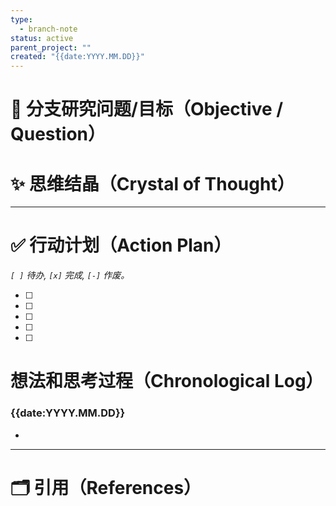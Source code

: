 ```yaml
---
type:
  - branch-note
status: active
parent_project: ""
created: "{{date:YYYY.MM.DD}}"
---
```

# 🎯 分支研究问题/目标（Objective / Question）


# ✨ 思维结晶（Crystal of Thought）




---
# ✅ 行动计划（Action Plan）
*`[ ]` 待办, `[x]` 完成, `[-]` 作废。*

- [ ] 
- [ ] 
- [ ] 
- [ ] 
- [ ] 

# 想法和思考过程（Chronological Log）

### {{date:YYYY.MM.DD}}
- 


---
# 🗂️ 引用（References）

[^1]: 